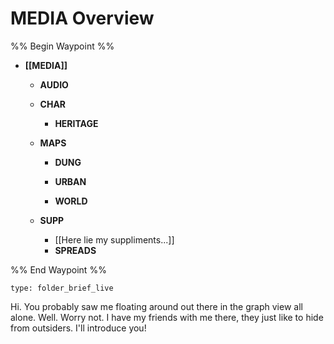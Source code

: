 # MEDIA Overview
%% Begin Waypoint %%
- **[[MEDIA]]**
	- **AUDIO**

	- **CHAR**
		- **HERITAGE**

	- **MAPS**
		- **DUNG**

		- **URBAN**

		- **WORLD**

	- **SUPP**
		- [[Here lie my suppliments...]]
		- **SPREADS**


%% End Waypoint %%
 
```ccard
type: folder_brief_live
```
 
Hi. You probably saw me floating around out there in the graph view all alone. Well. Worry not. I have my friends with me there, they just like to hide from outsiders. I'll introduce you!